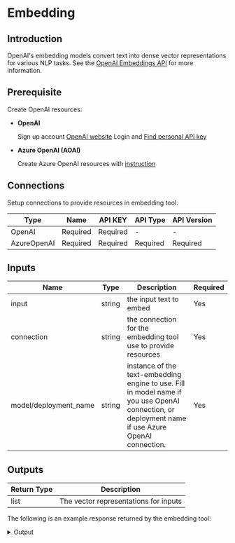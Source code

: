 # Embedding

## Introduction
OpenAI's embedding models convert text into dense vector representations for various NLP tasks. See the [OpenAI Embeddings API](https://platform.openai.com/docs/api-reference/embeddings) for more information.

## Prerequisite
Create OpenAI resources:

- **OpenAI**

    Sign up account [OpenAI website](https://openai.com/)
    Login and [Find personal API key](https://platform.openai.com/account/api-keys)

- **Azure OpenAI (AOAI)**

    Create Azure OpenAI resources with [instruction](https://learn.microsoft.com/en-us/azure/cognitive-services/openai/how-to/create-resource?pivots=web-portal)

## **Connections**

Setup connections to provide resources in embedding tool.

| Type        | Name     | API KEY  | API Type | API Version |
|-------------|----------|----------|----------|-------------|
| OpenAI      | Required | Required | -        | -           |
| AzureOpenAI | Required | Required | Required | Required    |


## Inputs

|  Name                  | Type        | Description                                                           | Required |
|------------------------|-------------|-----------------------------------------------------------------------|----------|
| input                  | string      | the input text to embed                                               | Yes      |
| connection             | string      | the connection for the embedding tool use to provide resources         | Yes      |
| model/deployment_name  | string      | instance of the text-embedding engine to use. Fill in model name if you use OpenAI connection, or deployment name if use Azure OpenAI connection.    | Yes      |



## Outputs

| Return Type | Description                              |
|-------------|------------------------------------------|
| list        | The vector representations for inputs    |

The following is an example response returned by the embedding tool:

<details>
  <summary>Output</summary>
  
```
[-0.005744616035372019,
-0.007096089422702789,
-0.00563855143263936,
-0.005272455979138613,
-0.02355326898396015,
0.03955197334289551,
-0.014260607771575451,
-0.011810848489403725,
-0.023170066997408867,
-0.014739611186087132,
...]
```
</details>